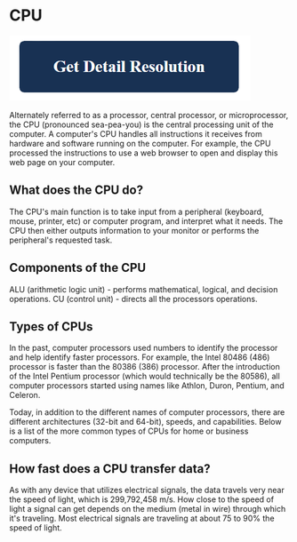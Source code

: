 # CPU

[![CPU](blue.png)](https://icncomputer.com/what-is-cpu/)

Alternately referred to as a processor, central processor, or microprocessor, the CPU (pronounced sea-pea-you) is the central processing unit of the computer. A computer's CPU handles all instructions it receives from hardware and software running on the computer. For example, the CPU processed the instructions to use a web browser to open and display this web page on your computer.

## What does the CPU do?

The CPU's main function is to take input from a peripheral (keyboard, mouse, printer, etc) or computer program, and interpret what it needs. The CPU then either outputs information to your monitor or performs the peripheral's requested task.

## Components of the CPU

ALU (arithmetic logic unit) - performs mathematical, logical, and decision operations.
CU (control unit) - directs all the processors operations.

## Types of CPUs

In the past, computer processors used numbers to identify the processor and help identify faster processors. For example, the Intel 80486 (486) processor is faster than the 80386 (386) processor. After the introduction of the Intel Pentium processor (which would technically be the 80586), all computer processors started using names like Athlon, Duron, Pentium, and Celeron.

Today, in addition to the different names of computer processors, there are different architectures (32-bit and 64-bit), speeds, and capabilities. Below is a list of the more common types of CPUs for home or business computers.

## How fast does a CPU transfer data?

As with any device that utilizes electrical signals, the data travels very near the speed of light, which is 299,792,458 m/s. How close to the speed of light a signal can get depends on the medium (metal in wire) through which it's traveling. Most electrical signals are traveling at about 75 to 90% the speed of light.
